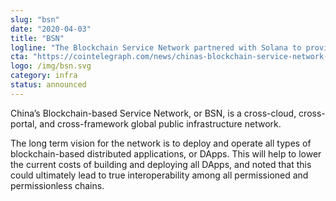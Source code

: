 ```yaml
---
slug: "bsn"
date: "2020-04-03"
title: "BSN"
logline: "The Blockchain Service Network partnered with Solana to provide convenient access for developers working with BSN’s infrastructure."
cta: "https://cointelegraph.com/news/chinas-blockchain-service-network-integrates-three-more-public-chains"
logo: /img/bsn.svg
category: infra
status: announced
---
```


China’s Blockchain-based Service Network, or BSN, is a cross-cloud, cross-portal, and cross-framework global public infrastructure network.

The long term vision for the network is to deploy and operate all types of blockchain-based distributed applications, or DApps. This will help to lower the current costs of building and deploying all DApps, and noted that this could ultimately lead to true interoperability among all permissioned and permissionless chains.
